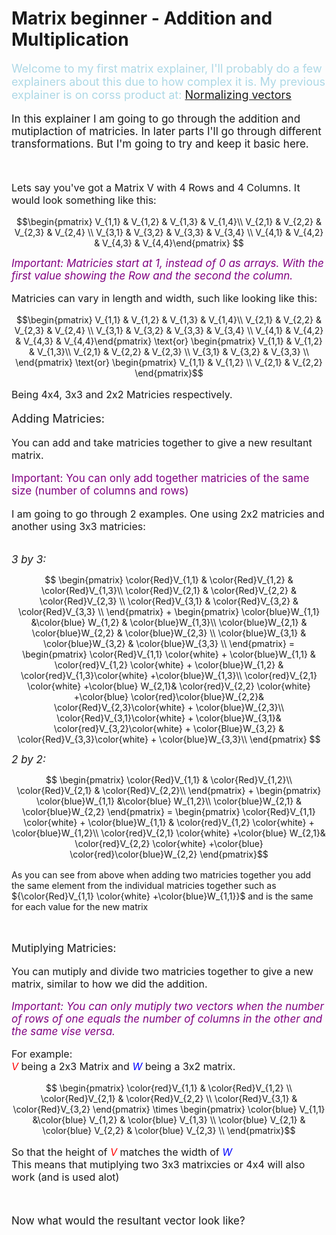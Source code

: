# Matrix beginner - Addition and Multiplication

<script defer>
    // for Anki 2.1
    MathJax.Hub.Config({ TeX: { extensions: ["color.js"] }});
</script>
<script type="text/x-mathjax-config">
    MathJax.Hub.processSectionDelay = 0;
    MathJax.Hub.Config({
        TeX: { extensions: ["color.js"] },
        messageStyle: 'none',
        showProcessingMesSsages: false,
        tex2jax: {
            inlineMath: [ ['$','$'], ['\\(','\\)'] ],
            displayMath: [ ['$$','$$'], ['\\[','\\]'] ],
            processEscapes: true
        }
        });
</script>
<script type="text/javascript">
    (function () {
        if (typeof MathJax === "undefined") {
            var script = document.createElement('script');
            script.type = 'text/javascript';
            script.src = 'https://cdnjs.cloudflare.com/ajax/libs/mathjax/2.7.1/MathJax.js?config=TeX-MML-AM_CHTML';
            document.body.appendChild(script);
        }
    })();
</script>

<p style="font-size:18px;color:LightBlue">
Welcome to my first matrix explainer, I'll probably do a few explainers about this due to how complex it is. My previous explainer is on corss product at:
<a href="CrossProduct.html">Normalizing vectors</a>
</p>

<p style="font-size:17px">
In this explainer I am going to go through the addition and mutiplaction of matricies. In later parts I'll go through different transformations. But I'm going to try and keep it basic here.
</p><br>
<p style="font-size:16px">
Lets say you've got a Matrix V with 4 Rows and 4 Columns. It would look something like this:
</p>

$$\begin{pmatrix} 
V_{1,1} & V_{1,2} & V_{1,3} & V_{1,4}\\ 
V_{2,1} & V_{2,2} & V_{2,3} & V_{2,4} \\
V_{3,1} & V_{3,2} & V_{3,3} & V_{3,4} \\
V_{4,1} & V_{4,2} & V_{4,3} & V_{4,4}\end{pmatrix} $$

<em style="font-size:17px;color:purple">
Important: Matricies start at 1, instead of 0 as arrays. With the first value showing the Row and the second the column.
</em>

<br>

<p style="font-size:16px">
Matricies can vary in length and width, such like looking like this:
</p>

$$\begin{pmatrix} 
V_{1,1} & V_{1,2} & V_{1,3} & V_{1,4}\\ 
V_{2,1} & V_{2,2} & V_{2,3} & V_{2,4} \\
V_{3,1} & V_{3,2} & V_{3,3} & V_{3,4} \\
V_{4,1} & V_{4,2} & V_{4,3} & V_{4,4}\end{pmatrix} \text{or} \begin{pmatrix} 
V_{1,1} & V_{1,2} & V_{1,3}\\ 
V_{2,1} & V_{2,2} & V_{2,3} \\
V_{3,1} & V_{3,2} & V_{3,3} \\
\end{pmatrix} \text{or} \begin{pmatrix} 
V_{1,1} & V_{1,2} \\ 
V_{2,1} & V_{2,2} \end{pmatrix}$$

<p style="font-size:16px">
Being 4x4, 3x3 and 2x2 Matricies respectively.
</p>

<p style="font-size:18px">
Adding Matricies:</p>

<p style="font-size:16px">
You can add and take matricies together to give a new resultant matrix.</p>

<p style="font-size:17px;color:purple">
Important: You can only add together matricies of the same size (number of columns and rows) </p>

<p style="font-size:16px">
I am going to go through 2 examples. One using 2x2 matricies and another using 3x3 matricies:<p><br>

<em style="font-size:17px">
3 by 3:</em>

$$ \begin{pmatrix} 
\color{Red}V_{1,1} & \color{Red}V_{1,2} & \color{Red}V_{1,3}\\ 
\color{Red}V_{2,1} & \color{Red}V_{2,2} & \color{Red}V_{2,3} \\
\color{Red}V_{3,1} & \color{Red}V_{3,2} & \color{Red}V_{3,3} \\
\end{pmatrix} + \begin{pmatrix} 
\color{blue}W_{1,1} &\color{blue} W_{1,2} & \color{blue}W_{1,3}\\ 
\color{blue}W_{2,1} & \color{blue}W_{2,2} & \color{blue}W_{2,3} \\
\color{blue}W_{3,1} & \color{blue}W_{3,2} & \color{blue}W_{3,3} \\
\end{pmatrix}  = \begin{pmatrix} 
\color{Red}V_{1,1} \color{white} + \color{blue}W_{1,1} & \color{red}V_{1,2} \color{white} + \color{blue}W_{1,2} & \color{red}V_{1,3}\color{white} +\color{blue}W_{1,3}\\ 
\color{red}V_{2,1} \color{white} +\color{blue} W_{2,1}& \color{red}V_{2,2}  \color{white} +\color{blue} \color{red}\color{blue}W_{2,2}& \color{Red}V_{2,3}\color{white} + \color{blue}W_{2,3}\\
\color{Red}V_{3,1}\color{white} + \color{blue}W_{3,1}& \color{red}V_{3,2}\color{white} + \color{Blue}W_{3,2} & \color{Red}V_{3,3}\color{white} + \color{blue}W_{3,3}\\
\end{pmatrix}  $$ 

<em style="font-size:17px">
2 by 2:</em>


$$ \begin{pmatrix} 
\color{Red}V_{1,1} & \color{Red}V_{1,2}\\ 
\color{Red}V_{2,1} & \color{Red}V_{2,2}\\
\end{pmatrix} + \begin{pmatrix} 
\color{blue}W_{1,1} &\color{blue} W_{1,2}\\ 
\color{blue}W_{2,1} & \color{blue}W_{2,2} 
\end{pmatrix}  = \begin{pmatrix} 
\color{Red}V_{1,1} \color{white} + \color{blue}W_{1,1} & \color{red}V_{1,2} \color{white} + \color{blue}W_{1,2}\\ 
\color{red}V_{2,1} \color{white} +\color{blue} W_{2,1}& \color{red}V_{2,2}  \color{white} +\color{blue} \color{red}\color{blue}W_{2,2}
\end{pmatrix}$$ 

<p style="font-size:16px">

As you can see from above when adding two matricies together you add the same element from the individual matricies together such as ${\color{Red}V_{1,1} \color{white} +\color{blue}W_{1,1}}$ and is the same for each value for the new matrix
</p>
<br>
<p style="font-size:17px">
Mutiplying Matricies:
</p>

<p style="font-size:16px">
You can mutiply and divide two matricies together to give a new matrix, similar to how we did the addition.</p>

<em style="font-size:17px;color:purple">
Important: You can only mutiply two vectors when the number of rows of one equals the number of columns in the other and the same vise versa.</em>
<p style="font-size:16px">
For example:<br>
<em  style="color:Red">
V </em> being a 2x3 Matrix and <em style="color:blue"> W </em> being a 3x2 matrix.
</p>

$$ \begin{pmatrix} 
\color{red}V_{1,1} & \color{Red}V_{1,2} \\
\color{Red}V_{2,1} & \color{Red}V_{2,2} \\
\color{Red}V_{3,1} & \color{Red}V_{3,2}
\end{pmatrix} \times \begin{pmatrix} 
\color{blue} V_{1,1} &\color{blue} V_{1,2} & \color{blue} V_{1,3} \\
\color{blue} V_{2,1} & \color{blue}  V_{2,2} & \color{blue} V_{2,3} \\
\end{pmatrix}$$

 <p style="font-size:16px">
 So that the height of <em style="color:Red"> V </em> matches the width of <em style=color:blue> W</em><br> This means that mutiplying two 3x3 matrixcies or 4x4 will also work (and is used alot)</p>
<br>
 <p style="font-size:17px">
 Now what would the resultant vector look like?</p>